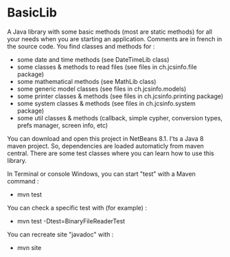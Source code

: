# BasicLib
A Java library with some basic methods (most are static methods) for all your needs when you are starting an application. Comments are in french in the source code. You find classes and methods for :
- some date and time methods (see DateTimeLib class)
- some classes & methods to read files (see files in ch.jcsinfo.file package)
- some mathematical methods (see MathLib class)
- some generic model classes (see files in ch.jcsinfo.models)
- some printer classes & methods (see files in ch.jcsinfo.printing package)
- some system classes & methods (see files in ch.jcsinfo.system package)
- some util classes & methods (callback, simple cypher, conversion types, prefs manager, screen info, etc)

You can download and open this project in NetBeans 8.1. I'ts a Java 8 maven project. So, dependencies are loaded automaticly from maven central. There are some test classes where you can learn how to use this library.

In Terminal or console Windows, you can start "test" with a Maven command :
- mvn test
 
You can check a specific test with (for example) :
- mvn test -Dtest=BinaryFileReaderTest

You can recreate site "javadoc" with :
- mvn site
